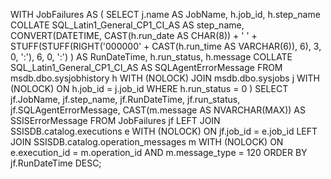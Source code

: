 WITH JobFailures AS (
    SELECT 
        j.name AS JobName,
        h.job_id,
        h.step_name COLLATE SQL_Latin1_General_CP1_CI_AS AS step_name,
        CONVERT(DATETIME, 
            CAST(h.run_date AS CHAR(8)) + ' ' + 
            STUFF(STUFF(RIGHT('000000' + CAST(h.run_time AS VARCHAR(6)), 6), 3, 0, ':'), 6, 0, ':')
        ) AS RunDateTime,
        h.run_status,
        h.message COLLATE SQL_Latin1_General_CP1_CI_AS AS SQLAgentErrorMessage
    FROM msdb.dbo.sysjobhistory h WITH (NOLOCK)
    JOIN msdb.dbo.sysjobs j WITH (NOLOCK) ON h.job_id = j.job_id
    WHERE h.run_status = 0
)
SELECT 
    jf.JobName,
    jf.step_name,
    jf.RunDateTime,
    jf.run_status,
    jf.SQLAgentErrorMessage,
    CAST(m.message AS NVARCHAR(MAX)) AS SSISErrorMessage
FROM JobFailures jf
LEFT JOIN SSISDB.catalog.executions e WITH (NOLOCK)
    ON jf.job_id = e.job_id
LEFT JOIN SSISDB.catalog.operation_messages m WITH (NOLOCK)
    ON e.execution_id = m.operation_id
    AND m.message_type = 120
ORDER BY jf.RunDateTime DESC;